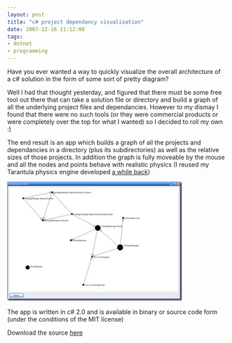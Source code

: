 ```yaml
---
layout: post
title: "c# project dependancy visualization"
date: 2007-12-16 11:12:00
tags:
- dotnet
- programming
---
```


Have you ever wanted a way to quickly visualize the overall architecture of a c# solution in the form of some sort of pretty diagram?    

Well I had that thought yesterday, and figured that there must be some free tool out there that can take a solution file or directory and build a graph of all the underlying project files and dependancies. However to my dismay I found that there were no such tools (or they were commercial products or were completely over the top for what I wanted) so I decided to roll my own :)     

The end result is an app which builds a graph of all the projects and dependancies in a directory (plus its subdirectories) as well as the relative sizes of those projects. In addition the graph is fully moveable by the mouse and all the nodes and points behave with realistic physics (I reused my Tarantula physics engine developed [a while back](http://www.sharpoblunto.com/News/2007/07/16/regarding-silverlight-services-and-somesuch))     

[![dependancyAnalyzer](/assets/images/news/1d0EXdJnSke-6EEOmgNF7g.jpg "dependancyAnalyzer")](/assets/images/news/ZUwtOoPXcUGtK6C4-STi1w.jpg)     

The app is written in c# 2.0 and is available in binary or source code form (under the conditions of the MIT license)     

Download the source [here](https://github.com/mrsharpoblunto/dependancyanalyzer)